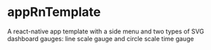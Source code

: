 # appRnTemplate
A react-native app template with a side menu and two types of SVG dashboard gauges: line scale gauge and circle scale time gauge
